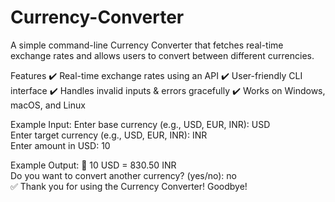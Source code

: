 # Currency-Converter
A simple command-line Currency Converter that fetches real-time exchange rates and allows users to convert between different currencies.

Features
✔️ Real-time exchange rates using an API
✔️ User-friendly CLI interface
✔️ Handles invalid inputs & errors gracefully
✔️ Works on Windows, macOS, and Linux

Example Input:
Enter base currency (e.g., USD, EUR, INR): USD  
Enter target currency (e.g., USD, EUR, INR): INR  
Enter amount in USD: 10  

Example Output:
💱 10 USD = 830.50 INR  
Do you want to convert another currency? (yes/no): no  
✅ Thank you for using the Currency Converter! Goodbye! 


